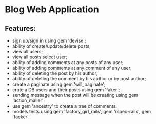 # Blog Web Application

## Features:

 - sign up/sign in using gem 'devise';
 - ability of create/update/delete posts;
 - view all users;
 - view all posts select user;
 - ability of adding comments at any posts of any user;
 - ability of adding comments at any comment of any user;
 - ability of deleting the post by his author;
 - ability of deleting the comment by his author or by post author;
 - create a paginate using gem 'will_paginate';
 - crate a DB users and their posts using gem 'faker';
 - sending message when the post will be creating using gem 'action_mailer';
 - use gem 'ancestry' to create a tree of comments.
 - models tests using gem 'factory_girl_rails', gem 'rspec-rails', gem 'facker'.
